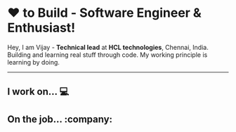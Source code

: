 # ❤ to Build - Software Engineer & Enthusiast!

Hey, I am Vijay - <b>Technical lead</b> at <b>HCL technologies</b>, Chennai, India. Building and learning real stuff through code. My working principle is learning by doing.

<hr>

## I work on... :computer:

## On the job... :company: 

<!--
**vulchivijay/vulchivijay** is a ✨ _special_ ✨ repository because its `README.md` (this file) appears on your GitHub profile.

### Hi there 👋

Here are some ideas to get you started:

- 🔭 I’m currently working on ...
- 🌱 I’m currently learning ...
- 👯 I’m looking to collaborate on ...
- 🤔 I’m looking for help with ...
- 💬 Ask me about ...
- 📫 How to reach me: ...
- 😄 Pronouns: ...
- ⚡ Fun fact: ...
-->
